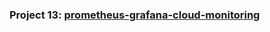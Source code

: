 ### Project 13: [prometheus-grafana-cloud-monitoring](https://github.com/SuchithraChandrasekaran/prometheus-grafana-cloud-monitoring.git)
